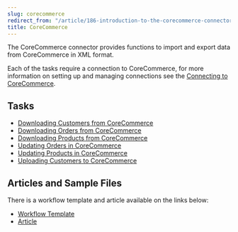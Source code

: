 ```yaml
---
slug: corecommerce
redirect_from: "/article/186-introduction-to-the-corecommerce-connector"
title: CoreCommerce
---
```

The CoreCommerce connector provides functions to import and export data from CoreCommerce in XML format.

Each of the tasks require a connection to CoreCommerce, for more information on setting up and managing connections see the [Connecting to CoreCommerce](connecting-to-corecommerce).

## Tasks
* [Downloading Customers from CoreCommerce](downloading-customers-from-corecommerce)
* [Downloading Orders from CoreCommerce](downloading-orders-from-corecommerce)
* [Downloading Products from CoreCommerce](downloading-products-from-corecommerce)
* [Updating Orders in CoreCommerce](updating-orders-in-corecommerce)
* [Updating Products in CoreCommerce](updating-products-in-corecommerce)
* [Uploading Customers to CoreCommerce](uploading-customers-to-corecommerce)

## Articles and Sample Files
There is a workflow template and article available on the links below:

* [Workflow Template](https://github.com/zynksoftware/samples/tree/master/Workflow%20Samples)
* [Article](core-commerce-to-sage-50-integration)
